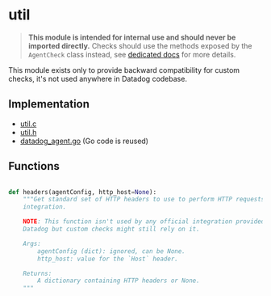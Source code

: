 # util

> **This module is intended for internal use and should never be imported directly.**
> Checks should use the methods exposed by the `AgentCheck` class instead, see
> [dedicated docs](https://datadog-checks-base.readthedocs.io/en/latest/) for
> more details.

This module exists only to provide backward compatibility for custom checks, it's
not used anywhere in Datadog codebase.

## Implementation

* [util.c](/rtloader/common/builtins/util.c)
* [util.h](/rtloader/common/builtins/util.h)
* [datadog_agent.go](/pkg/collector/python/datadog_agent.go) (Go code is reused)

## Functions

```python

def headers(agentConfig, http_host=None):
    """Get standard set of HTTP headers to use to perform HTTP requests from an
    integration.

    NOTE: This function isn't used by any official integration provided by
    Datadog but custom checks might still rely on it.

    Args:
        agentConfig (dict): ignored, can be None.
        http_host: value for the `Host` header.

    Returns:
        A dictionary containing HTTP headers or None.
    """
```
